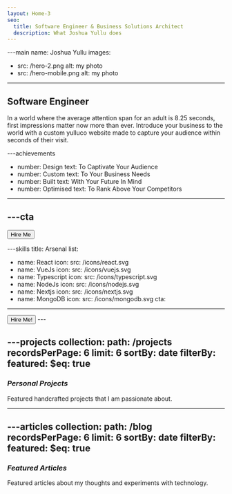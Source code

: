 ```yaml
---
layout: Home-3
seo:
  title: Software Engineer & Business Solutions Architect
  description: What Joshua Yullu does
---
```


---main
name: Joshua Yullu
images:
  - src: /hero-2.png
    alt: my photo
  - src: /hero-mobile.png
    alt: my photo
---

## <Typewriter>Software Engineer</Typewriter>

<Sep size={6} />

In a world where the average attention span for an adult is 8.25 seconds, first impressions matter now more than ever. Introduce your business to the world with a custom yulluco website made to capture your audience within seconds of their visit.



---achievements
- number: Design
  text: To Captivate Your Audience
- number: Custom
  text: To Your Business Needs
- number: Built
  text: With Your Future	In Mind
- number: Optimised
  text: To Rank Above Your Competitors
---



---cta
---
<Button href="/contact" size="sm">
  Hire Me
</Button>



---skills
title: Arsenal
list:
  - name: React
    icon:
      src: /icons/react.svg
  - name: VueJs
    icon:
      src: /icons/vuejs.svg
  - name: Typescript
    icon:
      src: /icons/typescript.svg
  - name: NodeJs
    icon:
      src: /icons/nodejs.svg
  - name: Nextjs
    icon:
      src: /icons/nextjs.svg
  - name: MongoDB
    icon:
      src: /icons/mongodb.svg
cta:
---
<Button href="/contact" size="sm">
  Hire Me!
</Button>
---

---projects
collection:
  path: /projects
  recordsPerPage: 6
  limit: 6
  sortBy: date
  filterBy:
    featured:
      $eq: true
---

### *Personal Projects*

Featured handcrafted projects that I am passionate about.

---


---articles
collection:
  path: /blog
  recordsPerPage: 6
  limit: 6
  sortBy: date
  filterBy:
    featured:
      $eq: true
---

### *Featured Articles*

Featured articles about my thoughts and experiments with technology.



